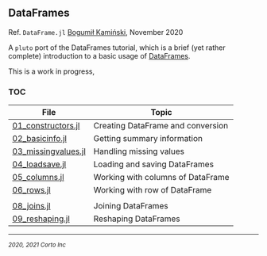## DataFrames

  Ref. `DataFrame.jl` [Bogumił Kamiński](http://bogumilkaminski.pl/about/), November 2020

  A `pluto` port of the DataFrames tutorial, which is a brief (yet rather complete) introduction to a basic usage of [DataFrames](https://github.com/JuliaData/DataFrames.jl).

  This is a work in progress,

### TOC

| File                                                                                                              | Topic                             |
|-------------------------------------------------------------------------------------------------------------------|-----------------------------------|
| [01_constructors.jl](https://github.com/pascal-p/julia-notebooks/blob/main/06-DataFrames/01_constructors.jl)   | Creating DataFrame and conversion |
| [02_basicinfo.jl](https://github.com/pascal-p/julia-notebooks/blob/main/06-DataFrames/02_basicinfo.jl)         | Getting summary information       |
| [03_missingvalues.jl](https://github.com/pascal-p/julia-notebooks/blob/main/06-DataFrames/03_missingvalues.jl) | Handling missing values           |
| [04_loadsave.jl](https://github.com/pascal-p/julia-notebooks/blob/main/06-DataFrames/04_load_and_save.jl)      | Loading and saving DataFrames     |
| [05_columns.jl](https://github.com/pascal-p/julia-notebooks/blob/main/06-DataFrames/05_columns.jl)             | Working with columns of DataFrame |
| [06_rows.jl](https://github.com/pascal-p/julia-notebooks/blob/main/06-DataFrames/06_rows.jl)                   | Working with row of DataFrame     |
| | |
| [08_joins.jl](https://github.com/pascal-p/julia-notebooks/blob/main/06-DataFrames/08_joins.jl)                 | Joining DataFrames                |
| [09_reshaping.jl](https://github.com/pascal-p/julia-notebooks/blob/main/06-DataFrames/09_reshaping.jl)         | Reshaping DataFrames              |

<!--
| [07_factors.jl]()             | Working with categorical data     |
| [10_transforms.jl]()       | Transforming DataFrames           |
| [11_performance.jl]()     | Performance tips                  |
| [12_pitfalls.jl]()           | Possible pitfalls                 |
| [13_extras.jl]()               | Additional interesting packages   |

-->


<hr />
<p><sub><em>2020, 2021 Corto Inc</sub></em></p>
